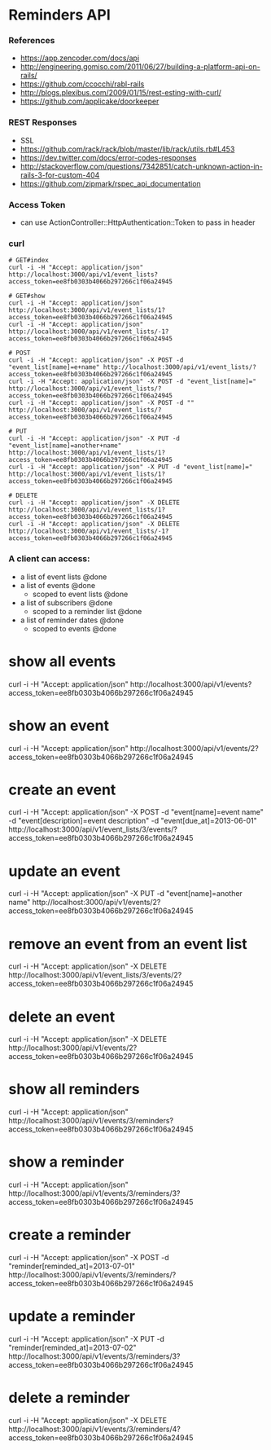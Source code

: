 # Reminders API

### References
* https://app.zencoder.com/docs/api
* http://engineering.gomiso.com/2011/06/27/building-a-platform-api-on-rails/
* https://github.com/ccocchi/rabl-rails
* http://blogs.plexibus.com/2009/01/15/rest-esting-with-curl/
* https://github.com/applicake/doorkeeper

### REST Responses
* SSL
* https://github.com/rack/rack/blob/master/lib/rack/utils.rb#L453
* https://dev.twitter.com/docs/error-codes-responses
* http://stackoverflow.com/questions/7342851/catch-unknown-action-in-rails-3-for-custom-404
* https://github.com/zipmark/rspec_api_documentation

### Access Token
* can use ActionController::HttpAuthentication::Token to pass in header

### curl
```
# GET#index
curl -i -H "Accept: application/json" http://localhost:3000/api/v1/event_lists?access_token=ee8fb0303b4066b297266c1f06a24945

# GET#show
curl -i -H "Accept: application/json" http://localhost:3000/api/v1/event_lists/1?access_token=ee8fb0303b4066b297266c1f06a24945
curl -i -H "Accept: application/json" http://localhost:3000/api/v1/event_lists/-1?access_token=ee8fb0303b4066b297266c1f06a24945

# POST
curl -i -H "Accept: application/json" -X POST -d "event_list[name]=e+name" http://localhost:3000/api/v1/event_lists/?access_token=ee8fb0303b4066b297266c1f06a24945
curl -i -H "Accept: application/json" -X POST -d "event_list[name]=" http://localhost:3000/api/v1/event_lists/?access_token=ee8fb0303b4066b297266c1f06a24945
curl -i -H "Accept: application/json" -X POST -d "" http://localhost:3000/api/v1/event_lists/?access_token=ee8fb0303b4066b297266c1f06a24945

# PUT
curl -i -H "Accept: application/json" -X PUT -d "event_list[name]=another+name" http://localhost:3000/api/v1/event_lists/1?access_token=ee8fb0303b4066b297266c1f06a24945
curl -i -H "Accept: application/json" -X PUT -d "event_list[name]=" http://localhost:3000/api/v1/event_lists/1?access_token=ee8fb0303b4066b297266c1f06a24945

# DELETE
curl -i -H "Accept: application/json" -X DELETE http://localhost:3000/api/v1/event_lists/1?access_token=ee8fb0303b4066b297266c1f06a24945
curl -i -H "Accept: application/json" -X DELETE http://localhost:3000/api/v1/event_lists/-1?access_token=ee8fb0303b4066b297266c1f06a24945
```

### A client can access:
* a list of event lists @done
* a list of events @done
  * scoped to event lists @done
* a list of subscribers @done
  * scoped to a reminder list @done
* a list of reminder dates @done
  * scoped to events @done

# show all events
curl -i -H "Accept: application/json" http://localhost:3000/api/v1/events?access_token=ee8fb0303b4066b297266c1f06a24945
# show an event
curl -i -H "Accept: application/json" http://localhost:3000/api/v1/events/2?access_token=ee8fb0303b4066b297266c1f06a24945
# create an event
curl -i -H "Accept: application/json" -X POST -d "event[name]=event name" -d "event[description]=event description" -d "event[due_at]=2013-06-01" http://localhost:3000/api/v1/event_lists/3/events/?access_token=ee8fb0303b4066b297266c1f06a24945
# update an event
curl -i -H "Accept: application/json" -X PUT -d "event[name]=another name" http://localhost:3000/api/v1/events/2?access_token=ee8fb0303b4066b297266c1f06a24945
# remove an event from an event list
curl -i -H "Accept: application/json" -X DELETE http://localhost:3000/api/v1/event_lists/3/events/2?access_token=ee8fb0303b4066b297266c1f06a24945
# delete an event
curl -i -H "Accept: application/json" -X DELETE http://localhost:3000/api/v1/events/2?access_token=ee8fb0303b4066b297266c1f06a24945

# show all reminders
curl -i -H "Accept: application/json" http://localhost:3000/api/v1/events/3/reminders?access_token=ee8fb0303b4066b297266c1f06a24945
# show a reminder
curl -i -H "Accept: application/json" http://localhost:3000/api/v1/events/3/reminders/3?access_token=ee8fb0303b4066b297266c1f06a24945
# create a reminder
curl -i -H "Accept: application/json" -X POST -d "reminder[reminded_at]=2013-07-01" http://localhost:3000/api/v1/events/3/reminders/?access_token=ee8fb0303b4066b297266c1f06a24945
# update a reminder
curl -i -H "Accept: application/json" -X PUT -d "reminder[reminded_at]=2013-07-02" http://localhost:3000/api/v1/events/3/reminders/3?access_token=ee8fb0303b4066b297266c1f06a24945
# delete a reminder
curl -i -H "Accept: application/json" -X DELETE http://localhost:3000/api/v1/events/3/reminders/4?access_token=ee8fb0303b4066b297266c1f06a24945
